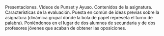 Presentaciones.
Vídeos de Punset y Ayuso.
Contenidos de la asignatura.
Características de la evaluación.
Puesta en común de ideas previas sobre la asignatura (dinámica grupal donde la bola de papel represeta el turno de palabra).
Poniéndonos en el lugar de dos alumnos de secundaria y de dos profesores jóvenes que acaban de obtener las oposiciones.
